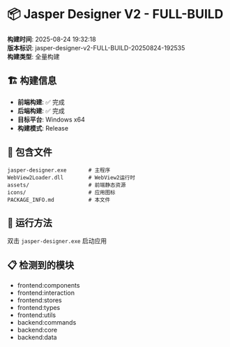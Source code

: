 # 📦 Jasper Designer V2 - FULL-BUILD

**构建时间**: 2025-08-24 19:32:18  
**版本标识**: jasper-designer-v2-FULL-BUILD-20250824-192535  
**构建类型**: 全量构建  

## 🏗️ 构建信息

- **前端构建**: ✅ 完成
- **后端构建**: ✅ 完成  
- **目标平台**: Windows x64
- **构建模式**: Release

## 📁 包含文件

```
jasper-designer.exe       # 主程序
WebView2Loader.dll        # WebView2运行时
assets/                   # 前端静态资源
icons/                    # 应用图标
PACKAGE_INFO.md           # 本文件
```

## 🚀 运行方法

双击 `jasper-designer.exe` 启动应用

## 📋 检测到的模块

- frontend:components
- frontend:interaction
- frontend:stores
- frontend:types
- frontend:utils
- backend:commands
- backend:core
- backend:data
